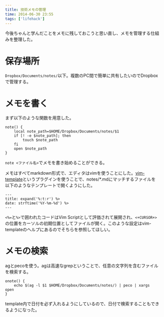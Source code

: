 ```yaml
---
title: 技術メモの管理
time: 2014-06-30 23:55
tags: ['lifehack']
---
```


今後ちゃんと学んだことをメモに残しておこうと思い直し、メモを管理する仕組みを整理した。

# 保存場所

`Dropbox/Documents/notes/`以下。複数のPC間で簡単に共有したいのでDropboxで管理する。

# メモを書く

まず以下のような関数を用意した。

```
note() {
    local note_path=$HOME/Dropbox/Documents/notes/$1
    if [! -e $note_path]; then
        touch $note_path
    fi
    open $note_path
}
```

`note <ファイル名>`でメモを書き始めることができる。

メモはすべてmarkdown形式で、エディタはvimを使うことにした。[vim-template](https://github.com/thinca/vim-template)というプラグインを使うことで、notes/\*.mdにマッチするファイルを以下のようなテンプレートで開くようにした。

```
---
title: expand('%:t:r') %>
date: strftime('%Y-%m-%d') %>
---
```

`<%=`と`%>`で囲われたコードはVim Scriptとして評価されて展開され、`<+CURSOR+>`の位置をカーソルの初期位置としてファイルが開く。このような設定はvim-templateのヘルプにあるのでそちらを参照してほしい。

# メモの検索

agとpecoを使う。agは高速なgrepということで、任意の文字列を含むファイルを検索する。

```
onote() {
    echo $(ag -l $1 $HOME/Dropbox/Documents/notes/) | peco | xargs open
}
```

template内で日付を必ず入れるようにしているので、日付で検索することもできるようになった。
